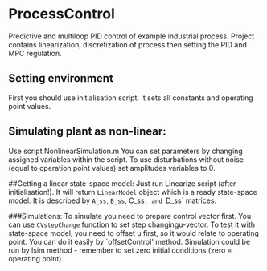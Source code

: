 # ProcessControl
Predictive and multiloop PID control of example industrial process. Project contains linearization, discretization of process then setting the PID and MPC regulation.

## Setting environment
First you should use initialisation script. It sets all constants and operating point values.

## Simulating plant as non-linear:
Use script NonlinearSimulation.m You can set parameters by changing assigned variables within the script. To use disturbations without noise (equal to operation point values) set amplitudes variables to 0.

##Getting a linear state-space model:
Just run Linearize script (after initialisation!). It will return `LinearModel` object which is a ready state-space model.
It is described by `A_ss`, `B_ss`, C_ss`, and `D_ss` matrices.

###Simulations:
To simulate you need to prepare control vector first. You can use `CVstepChange` function to set step changingu-vector.
To test it with state-space model, you need to offset u first, so it would relate to operating point. You can do it easily
by `offsetControl' method. Simulation could be run by lsim method - remember to set zero initial conditions (zero = operating point).